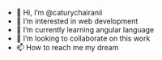 - 👋 Hi, I’m @caturychairanii
- 👀 I’m interested in web development
- 🌱 I’m currently learning angular language
- 💞️ I’m looking to collaborate on this work
- 📫 How to reach me my dream

<!---
caturychairanii/caturychairanii is a ✨ special ✨ repository because its `README.md` (this file) appears on your GitHub profile.
You can click the Preview link to take a look at your changes.
--->
